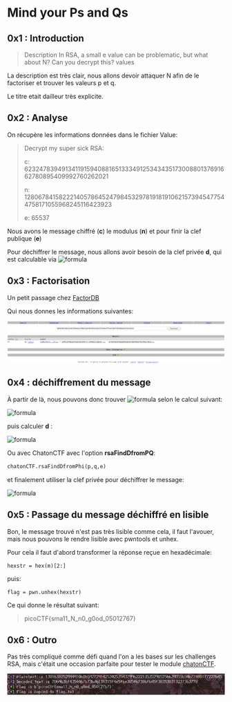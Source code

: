 #  Mind your Ps and Qs

## 0x1 : Introduction

>Description
>In RSA, a small e value can be problematic, but what about N? Can you decrypt this? values

La description est très clair, nous allons devoir attaquer N afin de le factoriser et trouver les valeurs p et q.

Le titre etait dailleur très explicite.

## 0x2 : Analyse

On récupère les informations données dans le fichier Value:

>Decrypt my super sick RSA:
>
>c: 62324783949134119159408816513334912534343517300880137691662780895409992760262021
>
>n: 1280678415822214057864524798453297819181910621573945477544758171055968245116423923
>
>e: 65537

Nous avons le message chiffré (**c**) le modulus (**n**) et pour finir la clef publique (**e**)

Pour déchiffrer le message, nous allons avoir besoin de la clef privée **d**, qui est calculable via ![formula](https://render.githubusercontent.com/render/math?math=phi%28n%29)

## 0x3 : Factorisation

Un petit passage chez [FactorDB](http://factordb.com/index.php?query=1280678415822214057864524798453297819181910621573945477544758171055968245116423923)

Qui nous donnes les informations suivantes:

![résultat factorisation](./IMG/factordb.png)

## 0x4 : déchiffrement du message

À partir de là, nous pouvons donc trouver ![formula](https://render.githubusercontent.com/render/math?math=phi%28n%29) selon le calcul suivant:

![formula](https://render.githubusercontent.com/render/math?math=phi%28n%29=%28p-1\%29*%28q-1\%29)

puis calculer **d** :

![formula](https://render.githubusercontent.com/render/math?math=d=e^{-1}mod%28phi%28n%29%29)

Ou avec ChatonCTF avec l'option **rsaFindDfromPQ**:

```python
chatonCTF.rsaFindDfromPhi(p,q,e)
```

et finalement utiliser la clef privée pour déchiffrer le message:

![formula](https://render.githubusercontent.com/render/math?math=m=c^dmod%28n%29)

## 0x5 : Passage du message déchiffré en lisible

Bon, le message trouvé n'est pas très lisible comme cela, il faut l'avouer,
mais nous pouvons le rendre lisible avec pwntools et unhex.

Pour cela il faut d'abord transformer la réponse reçue en hexadécimale:

```python3 
hexstr = hex(m)[2:]
```

puis:

```python3
flag = pwn.unhex(hexstr)
```

Ce qui donne le résultat suivant:

>picoCTF{sma11_N_n0_g0od_05012767}

## 0x6 : Outro

Pas très compliqué comme défi quand l'on a les bases sur les challenges RSA,
mais c'était une occasion parfaite pour tester le module [chatonCTF](https://github.com/tiphergane/chatonCTF).

![chatonCTF en marche](./IMG/chatonCTF.png)
